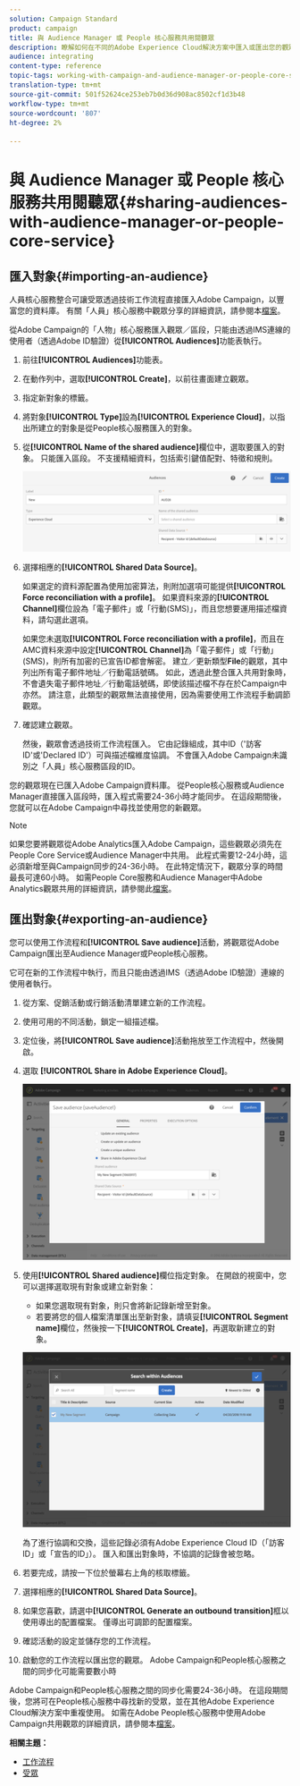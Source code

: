 ```yaml
---
solution: Campaign Standard
product: campaign
title: 與 Audience Manager 或 People 核心服務共用閱聽眾
description: 瞭解如何在不同的Adobe Experience Cloud解決方案中匯入或匯出您的觀眾。
audience: integrating
content-type: reference
topic-tags: working-with-campaign-and-audience-manager-or-people-core-service
translation-type: tm+mt
source-git-commit: 501f52624ce253eb7b0d36d908ac8502cf1d3b48
workflow-type: tm+mt
source-wordcount: '807'
ht-degree: 2%

---
```



# 與 Audience Manager 或 People 核心服務共用閱聽眾{#sharing-audiences-with-audience-manager-or-people-core-service}

## 匯入對象{#importing-an-audience}

人員核心服務整合可讓受眾透過技術工作流程直接匯入Adobe Campaign，以豐富您的資料庫。 有關「人員」核心服務中觀眾分享的詳細資訊，請參閱本[檔案](https://docs.adobe.com/content/help/en/analytics/components/segmentation/segmentation-workflow/seg-publish.html)。

從Adobe Campaign的「人物」核心服務匯入觀眾／區段，只能由透過IMS連線的使用者（透過Adobe ID驗證）從&#x200B;**[!UICONTROL Audiences]**&#x200B;功能表執行。

1. 前往&#x200B;**[!UICONTROL Audiences]**&#x200B;功能表。
1. 在動作列中，選取&#x200B;**[!UICONTROL Create]**，以前往畫面建立觀眾。
1. 指定新對象的標籤。
1. 將對象&#x200B;**[!UICONTROL Type]**&#x200B;設為&#x200B;**[!UICONTROL Experience Cloud]**，以指出所建立的對象是從People核心服務匯入的對象。
1. 從&#x200B;**[!UICONTROL Name of the shared audience]**&#x200B;欄位中，選取要匯入的對象。 只能匯入區段。 不支援精細資料，包括索引鍵值配對、特徵和規則。

   ![](assets/aam_import_audience.png)

1. 選擇相應的&#x200B;**[!UICONTROL Shared Data Source]**。

   如果選定的資料源配置為使用加密算法，則附加選項可能提供&#x200B;**[!UICONTROL Force reconciliation with a profile]**。 如果資料來源的&#x200B;**[!UICONTROL Channel]**&#x200B;欄位設為「電子郵件」或「行動(SMS)」，而且您想要運用描述檔資料，請勾選此選項。

   如果您未選取&#x200B;**[!UICONTROL Force reconciliation with a profile]**，而且在AMC資料來源中設定&#x200B;**[!UICONTROL Channel]**&#x200B;為「電子郵件」或「行動」(SMS)，則所有加密的已宣告ID都會解密。 建立／更新類型&#x200B;**File**&#x200B;的觀眾，其中列出所有電子郵件地址／行動電話號碼。 如此，透過此整合匯入共用對象時，不會遺失電子郵件地址／行動電話號碼，即使該描述檔不存在於Campaign中亦然。 請注意，此類型的觀眾無法直接使用，因為需要使用工作流程手動調節觀眾。

1. 確認建立觀眾。

   然後，觀眾會透過技術工作流程匯入。 它由記錄組成，其中ID（&#39;訪客ID&#39;或&#39;Declared ID&#39;）可與描述檔維度協調。 不會匯入Adobe Campaign未識別之「人員」核心服務區段的ID。

您的觀眾現在已匯入Adobe Campaign資料庫。 從People核心服務或Audience Manager直接匯入區段時，匯入程式需要24-36小時才能同步。 在這段期間後，您就可以在Adobe Campaign中尋找並使用您的新觀眾。

>[!NOTE]
>
>如果您要將觀眾從Adobe Analytics匯入Adobe Campaign，這些觀眾必須先在People Core Service或Audience Manager中共用。 此程式需要12-24小時，這必須新增至與Campaign同步的24-36小時。 在此特定情況下，觀眾分享的時間最長可達60小時。 如需People Core服務和Audience Manager中Adobe Analytics觀眾共用的詳細資訊，請參閱此[檔案](https://docs.adobe.com/content/help/en/analytics/components/segmentation/segmentation-workflow/seg-publish.html)。

## 匯出對象{#exporting-an-audience}

您可以使用工作流程和&#x200B;**[!UICONTROL Save audience]**&#x200B;活動，將觀眾從Adobe Campaign匯出至Audience Manager或People核心服務。

它可在新的工作流程中執行，而且只能由透過IMS（透過Adobe ID驗證）連線的使用者執行。

1. 從方案、促銷活動或行銷活動清單建立新的工作流程。
1. 使用可用的不同活動，鎖定一組描述檔。
1. 定位後，將&#x200B;**[!UICONTROL Save audience]**&#x200B;活動拖放至工作流程中，然後開啟。
1. 選取 **[!UICONTROL Share in Adobe Experience Cloud]**。

   ![](assets/aam_save_audience_activity.png)

1. 使用&#x200B;**[!UICONTROL Shared audience]**&#x200B;欄位指定對象。 在開啟的視窗中，您可以選擇選取現有對象或建立新對象：

   * 如果您選取現有對象，則只會將新記錄新增至對象。
   * 若要將您的個人檔案清單匯出至新對象，請填妥&#x200B;**[!UICONTROL Segment name]**&#x200B;欄位，然後按一下&#x200B;**[!UICONTROL Create]**，再選取新建立的對象。

   ![](assets/aam_save_audience_segment_picker.png)

   為了進行協調和交換，這些記錄必須有Adobe Experience Cloud ID（「訪客ID」或「宣告的ID」）。 匯入和匯出對象時，不協調的記錄會被忽略。

1. 若要完成，請按一下位於螢幕右上角的核取標籤。
1. 選擇相應的&#x200B;**[!UICONTROL Shared Data Source]**。
1. 如果您喜歡，請選中&#x200B;**[!UICONTROL Generate an outbound transition]**&#x200B;框以使用導出的配置檔案。 僅導出可調節的配置檔案。
1. 確認活動的設定並儲存您的工作流程。
1. 啟動您的工作流程以匯出您的觀眾。 Adobe Campaign和People核心服務之間的同步化可能需要數小時

Adobe Campaign和People核心服務之間的同步化需要24-36小時。 在這段期間後，您將可在People核心服務中尋找新的受眾，並在其他Adobe Experience Cloud解決方案中重複使用。 如需在Adobe People核心服務中使用Adobe Campaign共用觀眾的詳細資訊，請參閱本[檔案](https://docs.adobe.com/content/help/en/core-services/interface/audiences/t-audience-create.html)。

**相關主題：**

* [工作流程](../../automating/using/get-started-workflows.md)
* [受眾](../../audiences/using/about-audiences.md)

